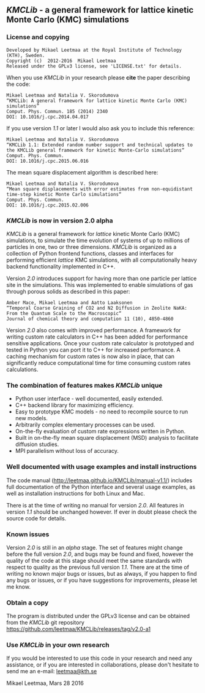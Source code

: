 ## *KMCLib* - a general framework for lattice kinetic Monte Carlo (KMC) simulations

### License and copying

    Developed by Mikael Leetmaa at the Royal Institute of Technology (KTH), Sweden.
    Copyright (c)  2012-2016  Mikael Leetmaa
    Released under the GPLv3 license, see 'LICENSE.txt' for details.

When you use *KMCLib* in your research please **cite** the paper describing the code:

    Mikael Leetmaa and Natalia V. Skorodumova
    “KMCLib: A general framework for lattice kinetic Monte Carlo (KMC) simulations”
    Comput. Phys. Commun. 185 (2014) 2340
    DOI: 10.1016/j.cpc.2014.04.017

If you use version *1.1* or later I would also ask you to include this reference:

    Mikael Leetmaa and Natalia V. Skorodumova
    “KMCLib 1.1: Extended random number support and technical updates to the KMCLib general framework for kinetic Monte-Carlo simulations“
    Comput. Phys. Commun.
    DOI: 10.1016/j.cpc.2015.06.016

The mean square displacement algorithm is described here:

    Mikael Leetmaa and Natalia V. Skorodumova
    “Mean square displacements with error estimates from non-equidistant time-step kinetic Monte Carlo simulations“
    Comput. Phys. Commun.
    DOI: 10.1016/j.cpc.2015.02.006


### *KMCLib* is now in version 2.0 alpha

*KMCLib* is a general framework for *lattice* kinetic Monte Carlo (KMC) simulations, to simulate the time evolution of systems of up to millions of particles in one, two or three dimensions. *KMCLib* is organized as a collection of Python frontend functions, classes and interfaces for performing efficient *lattice* KMC simulations, with all computationally heavy backend functionality implemented in C++.

Version *2.0* introduces support for having more than one particle per lattice site in the simulations. This was implemented to enable simulations of gas through porous solids as described in this paper:

    Amber Mace, Mikael Leetmaa and Aatto Laaksonen
    “Temporal Coarse Graining of CO2 and N2 Diffusion in Zeolite NaKA: From the Quantum Scale to the Macroscopic“
    Journal of chemical theory and computation 11 (10), 4850-4860

Version *2.0* also comes with improved performance. A framework for writing custom rate calculators in C++ has been added for performance sensitive applications. Once your custom rate calculator is prototyped and tested in Python you can port it to C++ for increased performance. A caching mechanism for custom rates is now also in place, that can significantly reduce computational time for time consuming custom rates calculations.

### The combination of features makes *KMCLib* unique
* Python user interface - well documented, easily extended.
* C++ backend library for maximizing efficiency.
* Easy to prototype KMC models - no need to recompile source to run new models.
* Arbitrarily complex elementary processes can be used.
* On-the-fly evaluation of custom rate expressions written in Python.
* Built in on-the-fly mean square displacement (MSD) analysis to facilitate diffusion studies.
* MPI parallelism without loss of accuracy.

### Well documented with usage examples and install instructions
The code manual (http://leetmaa.github.io/KMCLib/manual-v1.1/) includes full documentation of the Python interface and several usage examples, as well as installation instructions for both Linux and Mac.

There is at the time of writing no manual for version *2.0*. All features in version *1.1* should be unchanged however. If ever in doubt please check the source code for details.

### Known issues
Version *2.0* is still in an *alpha* stage. The set of features might change before the full version *2.0*, and bugs may be found and fixed, however the quality of the code at this stage should meet the same standards with respect to quality as the previous full version *1.1*. There are at the time of writing no known major bugs or issues, but as always, if you happen to find any bugs or issues, or if you have suggestions for improvements, please let me know.

### Obtain a copy
The program is distributed under the GPLv3 license and can be obtained from the *KMCLib* git repository https://github.com/leetmaa/KMCLib/releases/tag/v2.0-a1

### Use *KMCLib* in your own research
If you would be interested to use this code in your research and need any assistance, or if you are interested in collaborations, please don't hesitate to send me an e-mail: leetmaa@kth.se


Mikael Leetmaa, Mars 28 2016


